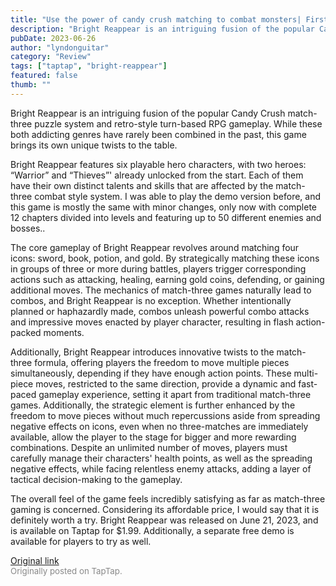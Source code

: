 ```yaml
---
title: "Use the power of candy crush matching to combat monsters| First Impressions - Bright Reappear"
description: "Bright Reappear is an intriguing fusion of the popular Candy Crush match-three puzzle system and retro-style turn-based RPG gameplay. While these both addicting genres have rarely been combined in the past, this game brings its own unique twists to the table."
pubDate: 2023-06-26
author: "lyndonguitar"
category: "Review"
tags: ["taptap", "bright-reappear"]
featured: false
thumb: ""
---
```


Bright Reappear is an intriguing fusion of the popular Candy Crush match-three puzzle system and retro-style turn-based RPG gameplay. While these both addicting genres have rarely been combined in the past, this game brings its own unique twists to the table.

Bright Reappear features six playable hero characters, with two heroes: “Warrior” and “Thieves”' already unlocked from the start. Each of them have their own distinct talents and skills that are affected by the match-three combat style system. I was able to play the demo version before, and this game is mostly the same with minor changes, only now with complete 12 chapters divided into levels and featuring up to 50 different enemies and bosses..

The core gameplay of Bright Reappear revolves around matching four icons: sword, book, potion, and gold. By strategically matching these icons in groups of three or more during battles, players trigger corresponding actions such as attacking, healing, earning gold coins, defending, or gaining additional moves. The mechanics of match-three games naturally lead to combos, and Bright Reappear is no exception. Whether intentionally planned or haphazardly made, combos unleash powerful combo attacks and impressive moves enacted by player character, resulting in flash action-packed moments.

Additionally, Bright Reappear introduces innovative twists to the match-three formula, offering players the freedom to move multiple pieces simultaneously,  depending if they have enough action points. These multi-piece moves, restricted to the same direction, provide a dynamic and fast-paced gameplay experience, setting it apart from traditional match-three games. Additionally, the strategic element is further enhanced by the freedom to move pieces without much repercussions aside from spreading negative effects on icons, even when no three-matches are immediately available, allow the player to the stage for bigger and more rewarding combinations. Despite an unlimited number of moves, players must carefully manage their characters' health points, as well as the spreading negative effects, while facing relentless enemy attacks, adding a layer of tactical decision-making to the gameplay.

The overall feel of the game feels incredibly satisfying as far as match-three gaming is concerned. Considering its affordable price, I would say that it is definitely worth a try. Bright Reappear was released on June 21, 2023, and is available on Taptap for $1.99. Additionally, a separate free demo is available for players to try as well.

[Original link](https://www.taptap.io/post/5904032)<br><span style="font-size: 0.95em; color: #888;">Originally posted on TapTap.</span>
